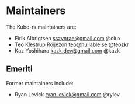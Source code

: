 <!--GENERATED FROM https://github.com/kube-rs/.github/blob/main/maintainers.md - CHANGES MUST BE MADE THERE -->
# Maintainers

The Kube-rs maintainers are:

* Eirik Albrigtsen <sszynrae@gmail.com> @clux
* Teo Klestrup Röijezon <teo@nullable.se> @teozkr
* Kaz Yoshihara <kazk.dev@gmail.com> @kazk

## Emeriti

Former maintainers include:

* Ryan Levick <ryan.levick@gmail.com> @rylev

<!--
# Adding a new maintainer

* Submit a PR modifying this file
* Obtain approvals per governance.md
* Invite maintainer to
  https://github.com/orgs/kube-rs/teams/maintainers/members
* Invite maintainer to https://github.com/orgs/kube-rs/people
-->
